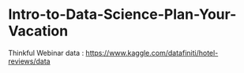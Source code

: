 # Intro-to-Data-Science-Plan-Your-Vacation
Thinkful Webinar
[]()
data : https://www.kaggle.com/datafiniti/hotel-reviews/data
